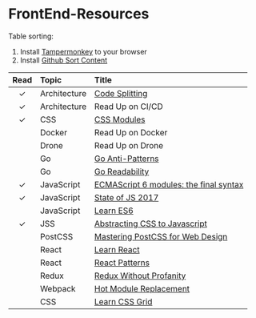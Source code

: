 # FrontEnd-Resources

Table sorting:
1. Install [Tampermonkey](https://chrome.google.com/webstore/detail/tampermonkey/dhdgffkkebhmkfjojejmpbldmpobfkfo/related) to your browser
2. Install [Github Sort Content](https://greasyfork.org/en/scripts/21373-github-sort-content)


| Read | Topic        | Title                                                                                                                              |
|:----:|:-------------|:-----------------------------------------------------------------------------------------------------------------------------------|
| ✓    | Architecture | [Code Splitting](https://github.com/webpack/docs/wiki/code-splitting)                                                              |
| ✓    | Architecture | Read Up on CI/CD                                                                                                                   |
| ✓    | CSS          | [CSS Modules](https://github.com/css-modules/css-modules)                                                                          |
|      | Docker       | Read Up on Docker                                                                                                                  |
|      | Drone        | Read Up on Drone                                                                                                                   |
|      | Go           | [Go Anti-Patterns](https://www.reddit.com/r/golang/comments/2u2ke0/share_your_golang_antipatterns/#bottom-comments)                |
|      | Go           | [Go Readability](https://talks.golang.org/2014/readability.slide#1)                                                                |
| ✓    | JavaScript   | [ECMAScript 6 modules: the final syntax](http://2ality.com/2014/09/es6-modules-final.html)                                         |
| ✓    | JavaScript   | [State of JS 2017](https://stateofjs.com/2017/connections/)                                                                        |
|      | JavaScript   | [Learn ES6](https://es6.io/)                                                                                                       |
| ✓    | JSS          | [Abstracting CSS to Javascript](http://cssinjs.org/?v=v9.3.3)                                                                      |
|      | PostCSS      | [Mastering PostCSS for Web Design](https://www.packtpub.com/web-development/mastering-postcss-web-design)                          |
|      | React        | [Learn React](https://learnreact.com/)                                                                                             |
|      | React        | [React Patterns](https://reactpatterns.com/)                                                                                       |
|      | Redux        | [Redux Without Profanity](https://drive.google.com/a/restlessbandit.com/file/d/1o9GTPU83WSyB1MroOihxz4obd9Ec1qd6/view?usp=sharing) |
|      | Webpack      | [Hot Module Replacement](https://webpack.github.io/docs/hot-module-replacement.html)                                               |
|      | CSS          | [Learn CSS Grid](https://scrimba.com/g/gR8PTE)                                                                                     |
